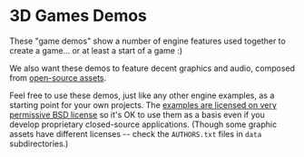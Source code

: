# 3D Games Demos

These "game demos" show a number of engine features used together to create a game... or at least a start of a game :)

We also want these demos to feature decent graphics and audio, composed from [open-source assets](https://castle-engine.io/assets.php).

Feel free to use these demos, just like any other engine examples, as a starting point for your own projects. The [examples are licensed on very permissive BSD license](https://castle-engine.io/license) so it's OK to use them as a basis even if you develop proprietary closed-source applications. (Though some graphic assets have different licenses -- check the `AUTHORS.txt` files in `data` subdirectories.)
